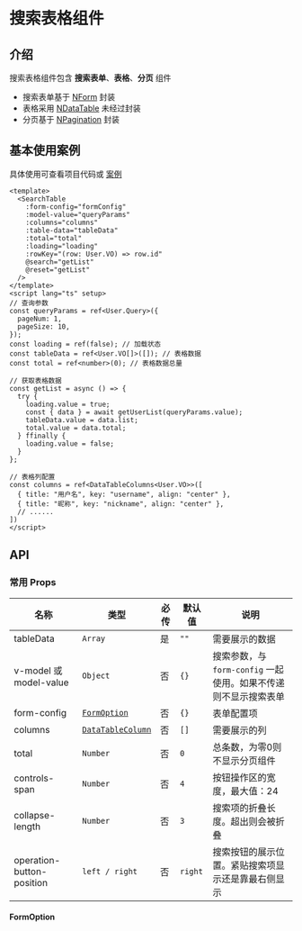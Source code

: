 # 搜索表格组件

## 介绍

搜索表格组件包含 **搜索表单**、**表格**、**分页** 组件

- 搜索表单基于 [NForm](https://www.naiveui.com/zh-CN/os-theme/components/form) 封装
- 表格采用 [NDataTable](https://www.naiveui.com/zh-CN/os-theme/components/data-table) 未经过封装
- 分页基于 [NPagination](https://www.naiveui.com/zh-CN/os-theme/components/pagination) 封装

## 基本使用案例

具体使用可查看项目代码或 [案例](https://gitee.com/zimo493/vue3-naiveui-admin/blob/main/src/views/demo/curd/index.vue)

```vue
<template>
  <SearchTable
    :form-config="formConfig"
    :model-value="queryParams"
    :columns="columns"
    :table-data="tableData"
    :total="total"
    :loading="loading"
    :rowKey="(row: User.VO) => row.id"
    @search="getList"
    @reset="getList"
  />
</template>
<script lang="ts" setup>
// 查询参数
const queryParams = ref<User.Query>({
  pageNum: 1,
  pageSize: 10,
});
const loading = ref(false); // 加载状态
const tableData = ref<User.VO[]>([]); // 表格数据
const total = ref<number>(0); // 表格数据总量

// 获取表格数据
const getList = async () => {
  try {
    loading.value = true;
    const { data } = await getUserList(queryParams.value);
    tableData.value = data.list;
    total.value = data.total;
  } ffinally {
    loading.value = false;
  }
};

// 表格列配置
const columns = ref<DataTableColumns<User.VO>>([
  { title: "用户名", key: "username", align: "center" },
  { title: "昵称", key: "nickname", align: "center" },
  // ......
])
</script>
```

## API

### 常用 Props

| 名称 | 类型 | 必传 | 默认值 | 说明 |
| --- | --- | --- | --- | --- |
| tableData | `Array` | 是 | `""` | 需要展示的数据 |
| v-model 或 model-value | `Object` | 否 | `{}` | 搜索参数，与 `form-config` 一起使用。如果不传递则不显示搜索表单 |
| form-config | [`FormOption`](/guide/search-table#formoption) | 否 | `{}` | 表单配置项 |
| columns | [`DataTableColumn`](https://www.naiveui.com/zh-CN/os-theme/components/data-table#DataTable-Props) | 否 | `[]` | 需要展示的列 |
| total | `Number` | 否 | `0` | 总条数，为零0则不显示分页组件 |
| controls-span | `Number` | 否 | `4` | 按钮操作区的宽度，最大值：24 |
| collapse-length | `Number` | 否 | `3` | 搜索项的折叠长度。超出则会被折叠 |
| operation-button-position | `left / right` | 否 | `right` | 搜索按钮的展示位置。紧贴搜索项显示还是靠最右侧显示 |

#### FormOption
